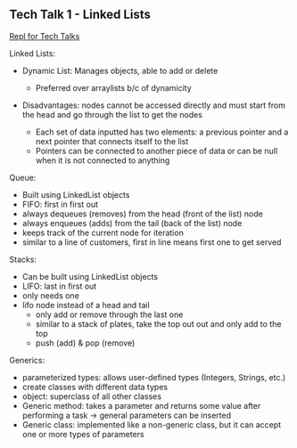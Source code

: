 ## Tech Talk 1 - Linked Lists ##

[Repl for Tech Talks](https://replit.com/join/shtgcacbqv-mistylavender)

Linked Lists:
* Dynamic List: Manages objects, able to add or delete
  * Preferred over arraylists b/c of dynamicity

* Disadvantages: nodes cannot be accessed directly and must start from the head and go through the list to get the nodes
  * Each set of data inputted has two elements: a previous pointer and a next pointer that connects itself to the list
  * Pointers can be connected to another piece of data or can be null when it is not connected to anything

Queue: 
* Built using LinkedList objects
* FIFO: first in first out
* always dequeues (removes) from the head (front of the list) node 
* always enqueues (adds) from the tail (back of the list) node
* keeps track of the current node for iteration
* similar to a line of customers, first in line means first one to get served

Stacks:
* Can be built using LinkedList objects
* LIFO: last in first out
* only needs one
* lifo node instead of a head and tail
  * only add or remove through the last one
  * similar to a stack of plates, take the top out out and only add to the top
  * push (add) & pop (remove)

Generics:
* parameterized types: allows user-defined types (Integers, Strings, etc.)
* create classes with different data types
* object: superclass of all other classes
* Generic method: takes a parameter and returns some value after performing a task -> general parameters can be inserted
* Generic class: implemented like a non-generic class, but it can accept one or more types of parameters
